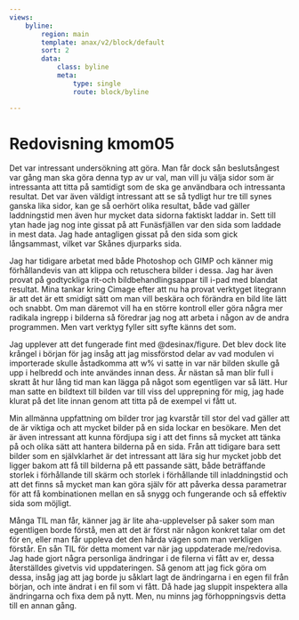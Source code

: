 ```yaml
---
views:
    byline:
        region: main
        template: anax/v2/block/default
        sort: 2
        data:
            class: byline
            meta:
                type: single
                route: block/byline

---
```

Redovisning kmom05
=========================

Det var intressant undersökning att göra. Man får dock sån beslutsångest var gång man ska göra denna typ av ur val, man vill ju välja sidor som är intressanta att titta på samtidigt som de ska ge användbara och intressanta resultat. Det var även väldigt intressant att se så tydligt hur tre till synes ganska lika sidor, kan ge så oerhört olika resultat, både vad gäller laddningstid men även hur mycket data sidorna faktiskt laddar in. Sett till ytan hade jag nog inte gissat på att Funäsfjällen var den sida som laddade in mest data. Jag hade antagligen gissat på den sida som gick långsammast, vilket var Skånes djurparks sida.

Jag har tidigare arbetat med både Photoshop och GIMP och känner mig förhållandevis van att klippa och retuschera bilder i dessa. Jag har även provat på godtyckliga rit-och bildbehandlingsappar till i-pad med blandat resultat. Mina tankar kring Cimage efter att nu ha provat verktyget litegrann är att det är ett smidigt sätt om man vill beskära och förändra en bild lite lätt och snabbt. Om man däremot vill ha en större kontroll eller göra några mer radikala ingrepp i bilderna så föredrar jag nog att arbeta i någon av de andra programmen. Men vart verktyg fyller sitt syfte känns det som.

Jag upplever att det fungerade fint med @desinax/figure. Det blev dock lite krångel i början för jag insåg att jag missförstod delar av vad modulen vi importerade skulle åstadkomma att w% vi satte in var när bilden skulle gå upp i helbredd och inte användes innan dess. Är nästan så man blir full i skratt åt hur lång tid man kan lägga på något som egentligen var så lätt. Hur man satte en bildtext till bilden var till viss del upprepning för mig, jag hade klurat på det lite innan genom att titta på de exempel vi fått ut.

Min allmänna uppfattning om bilder tror jag kvarstår till stor del vad gäller att de är viktiga och att mycket bilder på en sida lockar en besökare. Men det är även intressant att kunna fördjupa sig i att det finns så mycket att tänka på och olika sätt att hantera bilderna på en sida. Från att tidigare bara sett bilder som en självklarhet är det intressant att lära sig hur mycket jobb det ligger bakom att få till bilderna på ett passande sätt, både beträffande storlek i förhållande till skärm och storlek i förhållande till inladdningstid och att det finns så mycket man kan göra själv för att påverka dessa parametrar för att få kombinationen mellan en så snygg och fungerande och så effektiv sida som möjligt.

Många TIL man får, känner jag är lite aha-upplevelser på saker som man egentligen borde förstå, men att det är först när någon konkret talar om det för en, eller man får uppleva det den hårda vägen som man verkligen förstår. En sån TIL för detta moment var när jag uppdaterade me/redovisa. Jag hade gjort några personliga ändringar i de filerna vi fått av er, dessa återställdes givetvis vid uppdateringen. Så genom att jag fick göra om dessa, insåg jag att jag borde ju såklart lagt de ändringarna i en egen fil från början, och inte ändrat i en fil som vi fått. Då hade jag sluppit inspektera alla ändringarna och fixa dem på nytt. Men, nu minns jag förhoppningsvis detta till en annan gång.
